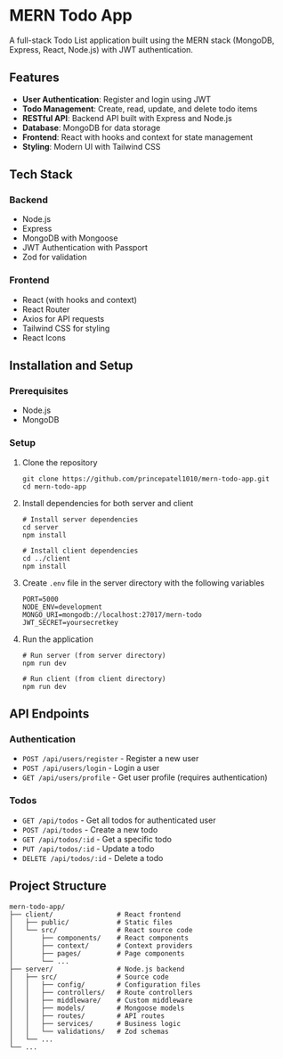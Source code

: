 # MERN Todo App

A full-stack Todo List application built using the MERN stack (MongoDB, Express, React, Node.js) with JWT authentication.

## Features

- **User Authentication**: Register and login using JWT
- **Todo Management**: Create, read, update, and delete todo items
- **RESTful API**: Backend API built with Express and Node.js
- **Database**: MongoDB for data storage
- **Frontend**: React with hooks and context for state management
- **Styling**: Modern UI with Tailwind CSS

## Tech Stack

### Backend

- Node.js
- Express
- MongoDB with Mongoose
- JWT Authentication with Passport
- Zod for validation

### Frontend

- React (with hooks and context)
- React Router
- Axios for API requests
- Tailwind CSS for styling
- React Icons

## Installation and Setup

### Prerequisites

- Node.js
- MongoDB

### Setup

1. Clone the repository

   ```
   git clone https://github.com/princepatel1010/mern-todo-app.git
   cd mern-todo-app
   ```

2. Install dependencies for both server and client

   ```
   # Install server dependencies
   cd server
   npm install

   # Install client dependencies
   cd ../client
   npm install
   ```

3. Create `.env` file in the server directory with the following variables

   ```
   PORT=5000
   NODE_ENV=development
   MONGO_URI=mongodb://localhost:27017/mern-todo
   JWT_SECRET=yoursecretkey
   ```

4. Run the application

   ```
   # Run server (from server directory)
   npm run dev

   # Run client (from client directory)
   npm run dev
   ```

## API Endpoints

### Authentication

- `POST /api/users/register` - Register a new user
- `POST /api/users/login` - Login a user
- `GET /api/users/profile` - Get user profile (requires authentication)

### Todos

- `GET /api/todos` - Get all todos for authenticated user
- `POST /api/todos` - Create a new todo
- `GET /api/todos/:id` - Get a specific todo
- `PUT /api/todos/:id` - Update a todo
- `DELETE /api/todos/:id` - Delete a todo

## Project Structure

```
mern-todo-app/
├── client/                # React frontend
│   ├── public/            # Static files
│   └── src/               # React source code
│       ├── components/    # React components
│       ├── context/       # Context providers
│       ├── pages/         # Page components
│       └── ...
├── server/                # Node.js backend
│   ├── src/               # Source code
│   │   ├── config/        # Configuration files
│   │   ├── controllers/   # Route controllers
│   │   ├── middleware/    # Custom middleware
│   │   ├── models/        # Mongoose models
│   │   ├── routes/        # API routes
│   │   ├── services/      # Business logic
│   │   └── validations/   # Zod schemas
│   └── ...
└── ...
```
